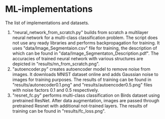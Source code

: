 # ML-implementations


The list of implementations and datasets.

1. "neural_network_from_scratch.py" builds from scratch a multilayer neural network for a multi-class classification problem. 
The script does not use any ready libraries and performs backpropagation for training. It uses "data/Image_Segmentaion.csv" file for training, the description of which can be found in "data/Image_Segmentaton_Description.pdf". The accuracies of trained neural network with various structures are depicted in "results/nn_from_scratch.png".   
2. "autoencoder.py" creates autoencoder model to remove noise from images. It downloads MNIST dataset online and adds Gaussian noise to images for training purposes. The results of training can be found in "results/autonecoder0.1.png" and  "results/autoencoder0.5.png" files with noise factors 0.1 and 0.5 respectively. 
3. "resnet_fc.py" performs multi-class classification on Birds dataset using pretrained ResNet. After data augmentation, images are passed through pretrained Resnet with additional not-trained layers. The results of training can be found in "results/fc_loss.png". 
